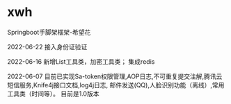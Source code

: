 # xwh
Springboot手脚架框架-希望花

2022-06-22
接入身份证验证

2022-06-16
新增List工具类，加密工具类；
集成redis

2022-06-07
目前已实现Sa-token权限管理,AOP日志,不可重复提交注解,腾讯云短信服务,Knife4j接口文档,log4j日志,
邮件发送(QQ),人脸识别功能（离线）,常用工具类（时间等）。
目前是1.0版本

